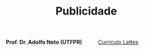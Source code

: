﻿---
layout: page-fullwidth
title: "Publicidade"
subheadline: ""
permalink: "/coordenacao_eventos/"
header:
   image_fullwidth: BannerERES2023.png
---

<div class="row">
	<div class="small-12 large-4 columns">        
			<img src="https://eres-sbc-br.github.io/eres2021/images/adolfo.jpeg" alt=""><br>
			<b>Prof. Dr. Adolfo Neto (UTFPR)</b><br>
			<a href="http://lattes.cnpq.br/0071119715272492" target="_blank">Currículo Lattes</a>
  </div> 
</div>

